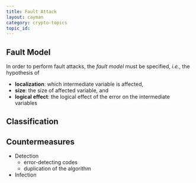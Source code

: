 ```yaml
---
title: Fault Attack
layout: cayman
category: crypto-topics
topic_id:
---
```


## Fault Model

In order to perform fault attacks, the *fault model* must be specified, *i.e.*, the hypothesis of

- **localization**: which intermediate variable is affected,
- **size**: the size of affected variable, and
- **logical effect**: the logical effect of the error on the intermediate variables

## Classification

## Countermeasures

- Detection
  - error-detecting codes
  - duplication of the algorithm
- Infection
